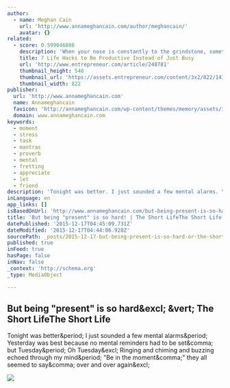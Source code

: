 ```yaml
---
author:
  - name: Meghan Cain
    url: 'http://www.annameghancain.com/author/meghancain/'
    avatar: {}
related:
  - score: 0.599046886
    description: 'When your nose is constantly to the grindstone, sometimes it is hard to eat your meals on time, much less get perspective on anything else that is going on. As entrepreneurs, we often have periods when we are frenetically trying to balance a million work-related things at once, but it is neither effective nor sustainable to operate that way.'
    title: 7 Life Hacks to Be Productive Instead of Just Busy
    url: 'http://www.entrepreneur.com/article/248781'
    thumbnail_height: 548
    thumbnail_url: 'https://assets.entrepreneur.com/content/3x2/822/1414013077-forget-lifehacks-form-good-habits-instead.jpg'
    thumbnail_width: 822
publisher:
  url: 'http://www.annameghancain.com'
  name: Annameghancain
  favicon: 'http://annameghancain.com/wp-content/themes/memory/assets/images/favicon.png'
  domain: www.annameghancain.com
keywords:
  - moment
  - stress
  - task
  - mantras
  - proverb
  - mental
  - fretting
  - appreciate
  - let
  - friend
description: 'Tonight was better. I just sounded a few mental alarms. Yesterday was best because no mental reminders had to be set, but Tuesday. Oh Tuesday! Ringing and chiming and buzzing echoed through my mind. "Be in the moment," they all seemed to say, over and over again!'
inLanguage: en
app_links: []
isBasedOnUrl: 'http://www.annameghancain.com/but-being-present-is-so-hard/'
title: 'But being "present" is so hard! | The Short LifeThe Short Life'
datePublished: '2015-12-17T04:45:09.731Z'
dateModified: '2015-12-17T04:44:06.928Z'
sourcePath: _posts/2015-12-17-but-being-present-is-so-hard-or-the-short-lifethe-short-li.md
published: true
inFeed: true
hasPage: false
inNav: false
_context: 'http://schema.org'
_type: MediaObject

---
```

<article style=""><h1>But being "present" is so hard&amp;excl; &amp;vert; The Short LifeThe Short Life</h1><p>Tonight was better&amp;period; I just sounded a few mental alarms&amp;period; Yesterday was best because no mental reminders had to be set&amp;comma; but Tuesday&amp;period; Oh Tuesday&amp;excl; Ringing and chiming and buzzing echoed through my mind&amp;period; "Be in the moment&amp;comma;" they all seemed to say&amp;comma; over and over again&amp;excl;</p><img src="http://www.annameghancain.com/wp-content/uploads/IMG_9024.jpg" /></article>